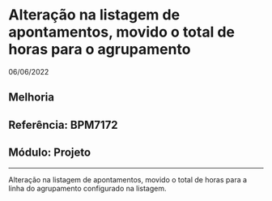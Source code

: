 # Alteração na listagem de apontamentos, movido o total de horas para o agrupamento
06/06/2022
## Melhoria
## Referência: BPM7172
## Módulo: Projeto
***

Alteração na listagem de apontamentos, movido o total de horas para a linha do agrupamento configurado na listagem.
